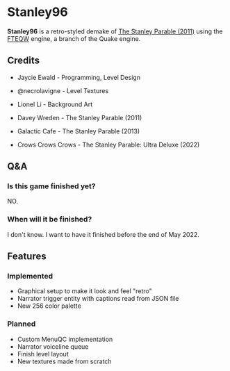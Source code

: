 # Stanley96
 
**Stanley96** is a retro-styled demake of [The Stanley Parable (2011)](https://www.moddb.com/mods/the-stanley-parable) using the [FTEQW](https://fte.triptohell.info/) engine, a branch of the Quake engine.

## Credits

- Jaycie Ewald - Programming, Level Design
- @necrolavigne - Level Textures
- Lionel Li - Background Art

- Davey Wreden - The Stanley Parable (2011)
- Galactic Cafe - The Stanley Parable (2013)
- Crows Crows Crows - The Stanley Parable: Ultra Deluxe (2022)

## Q&A

### Is this game finished yet?

NO.

### When will it be finished?

I don't know. I want to have it finished before the end of May 2022.

## Features

### Implemented

- Graphical setup to make it look and feel "retro"
- Narrator trigger entity with captions read from JSON file
- New 256 color palette

### Planned

- Custom MenuQC implementation
- Narrator voiceline queue
- Finish level layout
- New textures made from scratch